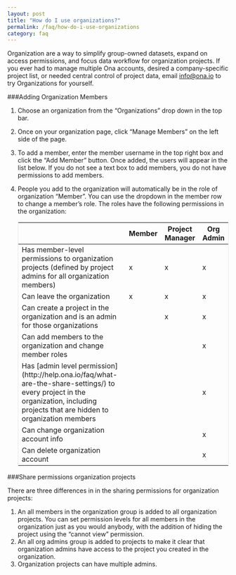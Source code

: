 ```yaml
---
layout: post
title: "How do I use organizations?"
permalink: /faq/how-do-i-use-organizations
category: faq
---
```


Organization are a way to simplify group-owned datasets, expand on access permissions, and focus data workflow for organization projects. If you ever had to manage multiple Ona accounts, desired a company-specific project list, or needed central control of project data, email <info@ona.io> to try Organizations for yourself.

###Adding Organization Members

1. Choose an organization from the “Organizations” drop down in the top bar.
2. Once on your organization page, click “Manage Members” on the left side of the page.
3. To add a member, enter the member username in the top right box and click the “Add Member” button. Once added, the users will appear in the list below. If you do not see a text box to add members, you do not have permissions to add members.
4. People you add to the organization will automatically be in the role of organization “Member”. You can use the dropdown in the member row to change a member’s role. The roles have the following permissions in the organization:

	<table style="border: 1px solid #E6E6E6;">
	  <thead>
	    <tr>
	      <th></th>
	      <th>Member</th>
	      <th>Project Manager</th>
	      <th>Org Admin</th>
	    </tr>
	  </thead>
	  <tbody>
	    <tr>
	      <td>Has member-level permissions to organization projects (defined by project admins for all organization members)</td>
	      <td>x</td>
	      <td>x</td>
	      <td>x</td>
	    </tr>
	    <tr>
	      <td>Can leave the organization</td>
	      <td>x</td>
	      <td>x</td>
	      <td>x</td>
	    </tr>
	    <tr>
	      <td>Can create a project in the organization and is an admin for those organizations</td>
	      <td></td>
	      <td>x</td>
	      <td>x</td>
	    </tr>
	    <tr>
	      <td>Can add members to the organization and change member roles</td>
	      <td></td>
	      <td></td>
	      <td>x</td>
	    </tr>
	    <tr>
	      <td>Has [admin level permission](http://help.ona.io/faq/what-are-the-share-settings/) to every project in the organization, including projects that are hidden to organization members</td>
	      <td></td>
	      <td></td>
	      <td>x</td>
	    </tr>
	    <tr>
	      <td>Can change organization account info</td>
	      <td></td>
	      <td></td>
	      <td>x</td>
	    </tr>
	    <tr>
	      <td>Can delete organization account</td>
	      <td></td>
	      <td></td>
	      <td>x</td>
	    </tr>
	  </tbody>
	</table>


###Share permissions organization projects

There are three differences in in the sharing permissions for organization projects:

1. An all members in the organization group is added to all organization projects. You can set permission levels for all members in the organization just as you would anybody, with the addition of hiding the project using the “cannot view” permission. 
2. An all org admins group is added to projects to make it clear that organization admins have access to the project you created in the organization. 
3. Organization projects can have multiple admins.
